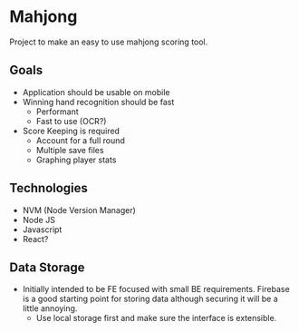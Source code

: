 # Mahjong

Project to make an easy to use mahjong scoring tool.


## Goals

- Application should be usable on mobile
- Winning hand recognition should be fast
    - Performant
    - Fast to use (OCR?)
- Score Keeping is required
    - Account for a full round
    - Multiple save files
    - Graphing player stats

## Technologies

- NVM (Node Version Manager)
- Node JS
- Javascript
- React?

## Data Storage

- Initially intended to be FE focused with small BE requirements. Firebase is a good starting point
for storing data although securing it will be a little annoying.
    - Use local storage first and make sure the interface is extensible.
